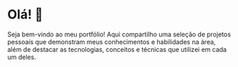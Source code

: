 # Olá! 👋

Seja bem-vindo ao meu portfólio! Aqui compartilho uma seleção de projetos pessoais que demonstram meus conhecimentos e habilidades na área, além de destacar as tecnologias, conceitos e técnicas que utilizei em cada um deles.
